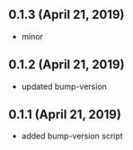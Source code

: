 ## 0.1.3 (April 21, 2019)
  - minor

## 0.1.2 (April 21, 2019)
  - updated bump-version

## 0.1.1 (April 21, 2019)
  - added bump-version script

